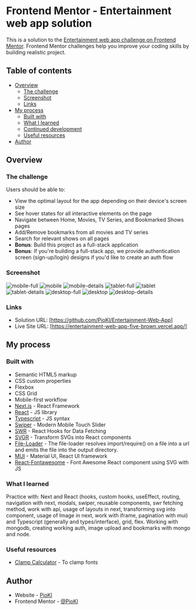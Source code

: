 # Frontend Mentor - Entertainment web app solution

This is a solution to the [Entertainment web app challenge on Frontend Mentor](https://www.frontendmentor.io/challenges/entertainment-web-app-J-UhgAW1X). Frontend Mentor challenges help you improve your coding skills by building realistic project.

## Table of contents

- [Overview](#overview)
  - [The challenge](#the-challenge)
  - [Screenshot](#screenshot)
  - [Links](#links)
- [My process](#my-process)
  - [Built with](#built-with)
  - [What I learned](#what-i-learned)
  - [Continued development](#continued-development)
  - [Useful resources](#useful-resources)
- [Author](#author)

## Overview

### The challenge

Users should be able to:

- View the optimal layout for the app depending on their device's screen size
- See hover states for all interactive elements on the page
- Navigate between Home, Movies, TV Series, and Bookmarked Shows pages
- Add/Remove bookmarks from all movies and TV series
- Search for relevant shows on all pages
- **Bonus**: Build this project as a full-stack application
- **Bonus**: If you're building a full-stack app, we provide authentication screen (sign-up/login) designs if you'd like to create an auth flow

### Screenshot

![mobile-full](./public/assets/resolutionsPreview/mobile.png)
![mobile](./public/assets/resolutionsPreview/mobile2.png)
![mobile-details](./public/assets/resolutionsPreview/mobile-details.png)
![tablet-full](./public/assets/resolutionsPreview/tablet.png)
![tablet](./public/assets/resolutionsPreview/tablet2.png)
![tablet-details](./public/assets/resolutionsPreview/tablet-details.png)
![desktop-full](./public/assets/resolutionsPreview/desktop.png)
![desktop](./public/assets/resolutionsPreview/desktop2.png)
![desktop-details](./public/assets/resolutionsPreview/desktop-details.png)

### Links

- Solution URL: [https://github.com/PioKl/Entertainment-Web-App]
- Live Site URL: [https://entertainment-web-app-five-brown.vercel.app/]

## My process

### Built with

- Semantic HTML5 markup
- CSS custom properties
- Flexbox
- CSS Grid
- Mobile-first workflow
- [Next.js](https://nextjs.org/) - React Framework
- [React](https://reactjs.org/) - JS library
- [Typescript](https://www.typescriptlang.org/) - JS syntax
- [Swiper](https://swiperjs.com/) - Modern Mobile Touch Slider
- [SWR](https://swr.vercel.app/) - React Hooks for Data Fetching
- [SVGR](https://react-svgr.com/docs/next/) - Transform SVGs into React components
- [File-Loader](https://www.npmjs.com/package/file-loader) - The file-loader resolves import/require() on a file into a url and emits the file into the output directory.
- [MUI](https://mui.com/) - Material UI, React UI framework
- [React-Fontawesome](https://docs.fontawesome.com/web/use-with/react) - Font Awesome React component using SVG with JS

### What I learned

Practice with: Next and React (hooks, custom hooks, useEffect, routing, navigation with next, modals, swiper, reusable components, swr fetching method, work with api, usage of layouts in next, transforming svg into component, usage of Image in next, work with iframe, pagination with mui) and Typescript (generally and types/interface), grid, flex. Working with mongodb, creating working auth, image upload and bookmarks with mongo and node.

### Useful resources

- [Clamp Calculator](https://www.marcbacon.com/tools/clamp-calculator/) - To clamp fonts

## Author

- Website - [PioKl](https://github.com/PioKl)
- Frontend Mentor - [@PioKl](https://www.frontendmentor.io/profile/PioKl)
